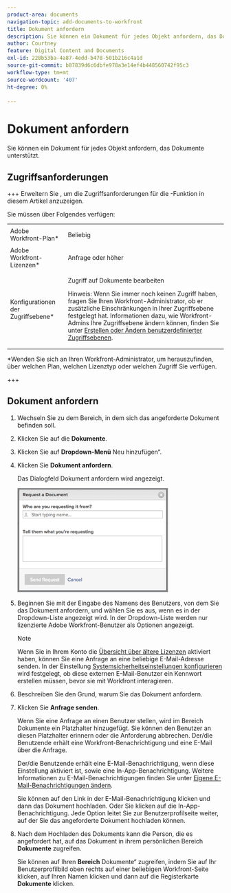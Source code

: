 ```yaml
---
product-area: documents
navigation-topic: add-documents-to-workfront
title: Dokument anfordern
description: Sie können ein Dokument für jedes Objekt anfordern, das Dokumente unterstützt.
author: Courtney
feature: Digital Content and Documents
exl-id: 228b53ba-4a87-4edd-b478-501b216c4a1d
source-git-commit: b87839d6c6dbfe978a3e14ef4b448560742f95c3
workflow-type: tm+mt
source-wordcount: '407'
ht-degree: 0%

---
```


# Dokument anfordern

Sie können ein Dokument für jedes Objekt anfordern, das Dokumente unterstützt.

## Zugriffsanforderungen

+++ Erweitern Sie , um die Zugriffsanforderungen für die -Funktion in diesem Artikel anzuzeigen.


Sie müssen über Folgendes verfügen:

<table style="table-layout:auto"> 
 <col> 
 <col> 
 <tbody> 
  <tr> 
   <td role="rowheader">Adobe Workfront-Plan*</td> 
   <td> <p> Beliebig</p> </td> 
  </tr> 
  <tr> 
   <td role="rowheader">Adobe Workfront-Lizenzen*</td> 
   <td> <p>Anfrage oder höher</p> </td> 
  </tr> 
  <tr> 
   <td role="rowheader">Konfigurationen der Zugriffsebene*</td> 
   <td> <p>Zugriff auf Dokumente bearbeiten</p> <p>Hinweis: Wenn Sie immer noch keinen Zugriff haben, fragen Sie Ihren Workfront-Administrator, ob er zusätzliche Einschränkungen in Ihrer Zugriffsebene festgelegt hat. Informationen dazu, wie Workfront-Admins Ihre Zugriffsebene ändern können, finden Sie unter <a href="../../administration-and-setup/add-users/configure-and-grant-access/create-modify-access-levels.md" class="MCXref xref">Erstellen oder Ändern benutzerdefinierter Zugriffsebenen</a>.</p> </td> 
  </tr> 
 </tbody> 
</table>

&#42;Wenden Sie sich an Ihren Workfront-Administrator, um herauszufinden, über welchen Plan, welchen Lizenztyp oder welchen Zugriff Sie verfügen.

+++

## Dokument anfordern

1. Wechseln Sie zu dem Bereich, in dem sich das angeforderte Dokument befinden soll.
1. Klicken Sie auf die **Dokumente**. 
1. Klicken Sie auf **Dropdown-Menü** Neu hinzufügen“.

1. Klicken Sie **Dokument anfordern**.

   Das Dialogfeld Dokument anfordern wird angezeigt.

   ![document_request.png](assets/document-request-350x242.png)

1. Beginnen Sie mit der Eingabe des Namens des Benutzers, von dem Sie das Dokument anfordern, und wählen Sie es aus, wenn es in der Dropdown-Liste angezeigt wird. In der Dropdown-Liste werden nur lizenzierte Adobe Workfront-Benutzer als Optionen angezeigt.

   >[!NOTE]
   >
   >Wenn Sie in Ihrem Konto die [Übersicht über ältere Lizenzen](../../administration-and-setup/add-users/access-levels-and-object-permissions/wf-licenses.md) aktiviert haben, können Sie eine Anfrage an eine beliebige E-Mail-Adresse senden. In der Einstellung [Systemsicherheitseinstellungen konfigurieren](../../administration-and-setup/manage-workfront/security/configure-security-preferences.md) wird festgelegt, ob diese externen E-Mail-Benutzer ein Kennwort erstellen müssen, bevor sie mit Workfront interagieren. 

1. Beschreiben Sie den Grund, warum Sie das Dokument anfordern.
1. Klicken Sie **Anfrage senden**.

   Wenn Sie eine Anfrage an einen Benutzer stellen, wird im Bereich Dokumente ein Platzhalter hinzugefügt. Sie können den Benutzer an diesen Platzhalter erinnern oder die Anforderung abbrechen. Der/die Benutzende erhält eine Workfront-Benachrichtigung und eine E-Mail über die Anfrage.

   Der/die Benutzende erhält eine E-Mail-Benachrichtigung, wenn diese Einstellung aktiviert ist, sowie eine In-App-Benachrichtigung. Weitere Informationen zu E-Mail-Benachrichtigungen finden Sie unter [Eigene E-Mail-Benachrichtigungen ändern](../../workfront-basics/using-notifications/activate-or-deactivate-your-own-event-notifications.md).

   Sie können auf den Link in der E-Mail-Benachrichtigung klicken und dann das Dokument hochladen. Oder Sie klicken auf die In-App-Benachrichtigung. Jede Option leitet Sie zur Benutzerprofilseite weiter, auf der Sie das angeforderte Dokument hochladen können.

1. Nach dem Hochladen des Dokuments kann die Person, die es angefordert hat, auf das Dokument in ihrem persönlichen Bereich **Dokumente** zugreifen.

   Sie können auf Ihren **Bereich** Dokumente“ zugreifen, indem Sie auf Ihr Benutzerprofilbild oben rechts auf einer beliebigen Workfront-Seite klicken, auf Ihren Namen klicken und dann auf die Registerkarte **Dokumente** klicken.
